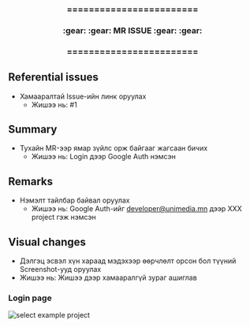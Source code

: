 <div align="center">
<h3>========================</h3>
<h3>:gear: :gear: MR ISSUE :gear: :gear:</h3>
<h3>========================</h3>
</div>

## Referential issues

- Хамааралтай Issue-ийн линк оруулах
  - Жишээ нь: #1

## Summary

- Тухайн MR-ээр ямар зүйлс орж байгааг жагсаан бичих
  - Жишээ нь: Login дээр Google Auth нэмсэн

## Remarks

- Нэмэлт тайлбар байвал оруулах
  - Жишээ нь: Google Auth-ийг developer@unimedia.mn дээр XXX project гэж нэмсэн

## Visual changes

- Дэлгэц эсвэл хүн хараад мэдэхээр өөрчлөлт орсон бол түүний Screenshot-ууд оруулах
- Жишээ нь: Жишээ дээр хамааралгүй зураг ашиглав

### Login page
![select example project](https://gitlab.unimedia.mn/ums-example-group/ums-wiki/-/wikis/uploads/images/Create-from-UMS-Example-project-wiki/find_example_group.png)

